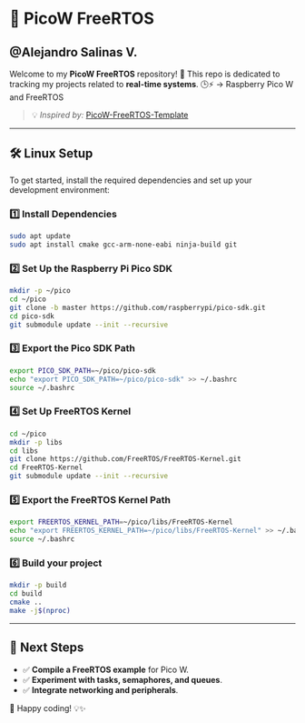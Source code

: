 # 🚀 PicoW FreeRTOS
@Alejandro Salinas V.
---

Welcome to my **PicoW FreeRTOS** repository! 🎯 This repo is dedicated to tracking my projects related to **real-time systems**. 🕒⚡
-> Raspberry Pico W and FreeRTOS

> 💡 *Inspired by:* [PicoW-FreeRTOS-Template](https://github.com/racka98/PicoW-FreeRTOS-Template)

---

## 🛠️ Linux Setup

To get started, install the required dependencies and set up your development environment:

### **1️⃣ Install Dependencies**
```bash
sudo apt update
sudo apt install cmake gcc-arm-none-eabi ninja-build git
```

### **2️⃣ Set Up the Raspberry Pi Pico SDK**
```bash
mkdir -p ~/pico
cd ~/pico
git clone -b master https://github.com/raspberrypi/pico-sdk.git
cd pico-sdk
git submodule update --init --recursive
```

### **3️⃣ Export the Pico SDK Path**
```bash
export PICO_SDK_PATH=~/pico/pico-sdk
echo "export PICO_SDK_PATH=~/pico/pico-sdk" >> ~/.bashrc
source ~/.bashrc
```

### **4️⃣ Set Up FreeRTOS Kernel**
```bash
cd ~/pico
mkdir -p libs
cd libs
git clone https://github.com/FreeRTOS/FreeRTOS-Kernel.git
cd FreeRTOS-Kernel
git submodule update --init --recursive
```

### **5️⃣ Export the FreeRTOS Kernel Path**
```bash
export FREERTOS_KERNEL_PATH=~/pico/libs/FreeRTOS-Kernel
echo "export FREERTOS_KERNEL_PATH=~/pico/libs/FreeRTOS-Kernel" >> ~/.bashrc
source ~/.bashrc
```
### **6️⃣ Build your project**
```bash
mkdir -p build
cd build
cmake ..
make -j$(nproc)
```


---

## 🎯 Next Steps

- ✅ **Compile a FreeRTOS example** for Pico W.
- ✅ **Experiment with tasks, semaphores, and queues**.
- ✅ **Integrate networking and peripherals**.

🚀 Happy coding! 💡✨
